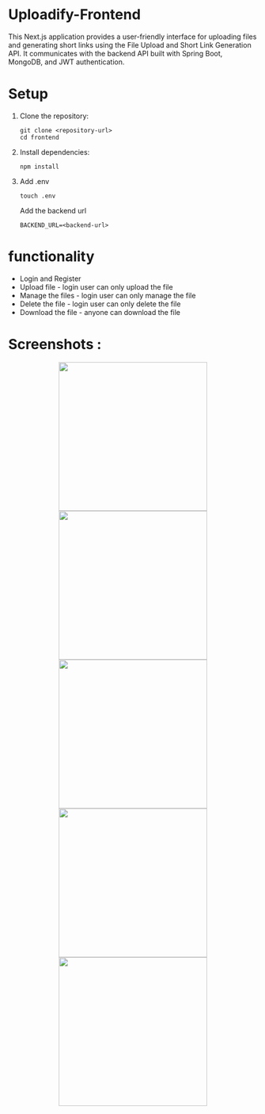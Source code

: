 # Uploadify-Frontend
This Next.js application provides a user-friendly interface for uploading files and generating short links using the File Upload and Short Link Generation API. It communicates with the backend API built with Spring Boot, MongoDB, and JWT authentication.

# Setup
1. Clone the repository:
   ```
   git clone <repository-url>
   cd frontend
   ```
2. Install dependencies:
   ```
   npm install
   ```
3. Add .env
   ```
   touch .env
   ```
   Add the backend url
   ```
   BACKEND_URL=<backend-url>
   ```

# functionality
* Login and Register
* Upload file - login user can only upload the file
* Manage the files - login user can only manage the file
* Delete the file - login user can only delete the file
* Download the file - anyone can download the file

# Screenshots :
<p align="center">
<img src="https://github.com/sb011/Uploadify-Frontend/assets/71833071/03949f17-a8ec-4c8e-85af-411cc517e07c" width="300" >
<img src="https://github.com/sb011/Uploadify-Frontend/assets/71833071/f647ae40-3727-49fb-bc33-f7196eb6bb35" width="300" >
<img src="https://github.com/sb011/Uploadify-Frontend/assets/71833071/1a851667-5210-4749-9136-d11216e56da5" width="300" >
<img src="https://github.com/sb011/Uploadify-Frontend/assets/71833071/0a476dae-820d-4e70-b0dd-56b71274d239" width="300" >
<img src="https://github.com/sb011/Uploadify-Frontend/assets/71833071/febf5d19-658e-4f37-82aa-19290a9e92f7" width="300" >
</p>
